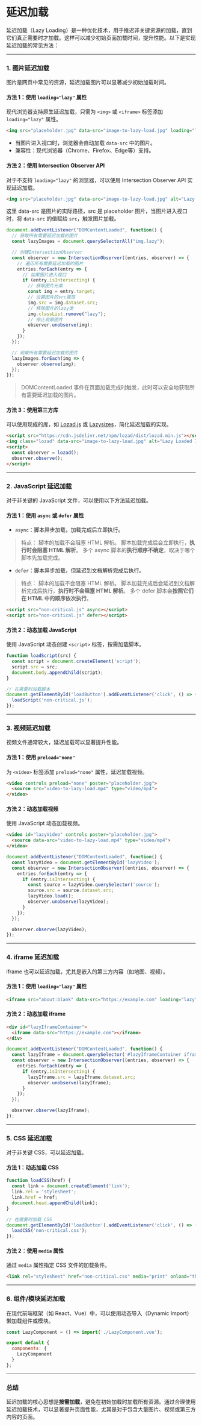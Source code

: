 # 延迟加载
延迟加载（Lazy Loading）是一种优化技术，用于推迟非关键资源的加载，直到它们真正需要时才加载。这样可以减少初始页面加载时间，提升性能。以下是实现延迟加载的常见方法：

---

### 1. **图片延迟加载**
图片是网页中常见的资源，延迟加载图片可以显著减少初始加载时间。

#### 方法 1：使用 `loading="lazy"` 属性
现代浏览器支持原生延迟加载，只需为 `<img>` 或 `<iframe>` 标签添加 `loading="lazy"` 属性。
```html
<img src="placeholder.jpg" data-src="image-to-lazy-load.jpg" loading="lazy" alt="Lazy Loaded Image">
```
- 当图片进入视口时，浏览器会自动加载 `data-src` 中的图片。
- 兼容性：现代浏览器（Chrome、Firefox、Edge等）支持。

#### 方法 2：使用 Intersection Observer API
对于不支持 `loading="lazy"` 的浏览器，可以使用 Intersection Observer API 实现延迟加载。
```html
<img src="placeholder.jpg" data-src="image-to-lazy-load.jpg" alt="Lazy Loaded Image" class="lazy">
```
这里 data-src 是图片的实际路径，src 是 placeholder 图片，当图片进入视口时，将 `data-src` 的值赋给 `src`，触发图片加载。
```javascript
document.addEventListener("DOMContentLoaded", function() {
  // 获取所有需要延迟加载的图片
  const lazyImages = document.querySelectorAll("img.lazy");

  // 创建IntersectionObserver
  const observer = new IntersectionObserver((entries, observer) => {
    // 遍历所有需要延迟加载的图片
    entries.forEach(entry => {
      // 如果图片进入视口
      if (entry.isIntersecting) {
        // 获取图片元素
        const img = entry.target;
        // 设置图片的src属性
        img.src = img.dataset.src;
        // 移除图片的lazy类
        img.classList.remove("lazy");
        // 停止观察图片
        observer.unobserve(img);
      }
    });
  });

  // 观察所有需要延迟加载的图片
  lazyImages.forEach(img => {
    observer.observe(img);
  });
});
```
>DOMContentLoaded 事件在页面加载完成时触发，此时可以安全地获取所有需要延迟加载的图片。

#### 方法 3：使用第三方库
可以使用现成的库，如 [Lozad.js](https://github.com/ApoorvSaxena/lozad.js) 或 [Lazysizes](https://github.com/aFarkas/lazysizes)，简化延迟加载的实现。
```html
<script src="https://cdn.jsdelivr.net/npm/lozad/dist/lozad.min.js"></script>
<img class="lozad" data-src="image-to-lazy-load.jpg" alt="Lazy Loaded Image">
<script>
  const observer = lozad();
  observer.observe();
</script>
```

---

### 2. **JavaScript 延迟加载**
对于非关键的 JavaScript 文件，可以使用以下方法延迟加载。

#### 方法 1：使用 `async` 或 `defer` 属性
- `async`：脚本异步加载，加载完成后立即执行。
>特点：
  脚本的加载不会阻塞 HTML 解析。
  脚本加载完成后会立即执行，**执行时会阻塞 HTML 解析**。
  多个 async 脚本的**执行顺序不确定**，取决于哪个脚本先加载完成。
- `defer`：脚本异步加载，但延迟到文档解析完成后执行。
>特点：
  脚本的加载不会阻塞 HTML 解析。
  脚本加载完成后会延迟到文档解析完成后执行，**执行时不会阻塞 HTML 解析**。
  多个 defer 脚本会**按照它们在 HTML 中的顺序依次执行**。
```html
<script src="non-critical.js" async></script>
<script src="non-critical.js" defer></script>
```

#### 方法 2：动态加载 JavaScript
使用 JavaScript 动态创建 `<script>` 标签，按需加载脚本。
```javascript
function loadScript(src) {
  const script = document.createElement('script');
  script.src = src;
  document.body.appendChild(script);
}

// 在需要时加载脚本
document.getElementById('loadButton').addEventListener('click', () => {
  loadScript('non-critical.js');
});
```

---

### 3. **视频延迟加载**
视频文件通常较大，延迟加载可以显著提升性能。

#### 方法 1：使用 `preload="none"`
为 `<video>` 标签添加 `preload="none"` 属性，延迟加载视频。
```html
<video controls preload="none" poster="placeholder.jpg">
  <source src="video-to-lazy-load.mp4" type="video/mp4">
</video>
```

#### 方法 2：动态加载视频
使用 JavaScript 动态加载视频。
```html
<video id="lazyVideo" controls poster="placeholder.jpg">
  <source data-src="video-to-lazy-load.mp4" type="video/mp4">
</video>
```
```javascript
document.addEventListener("DOMContentLoaded", function() {
  const lazyVideo = document.getElementById('lazyVideo');
  const observer = new IntersectionObserver((entries, observer) => {
    entries.forEach(entry => {
      if (entry.isIntersecting) {
        const source = lazyVideo.querySelector('source');
        source.src = source.dataset.src;
        lazyVideo.load();
        observer.unobserve(lazyVideo);
      }
    });
  });

  observer.observe(lazyVideo);
});
```

---

### 4. **iframe 延迟加载**
iframe 也可以延迟加载，尤其是嵌入的第三方内容（如地图、视频）。

#### 方法 1：使用 `loading="lazy"` 属性
```html
<iframe src="about:blank" data-src="https://example.com" loading="lazy"></iframe>
```

#### 方法 2：动态加载 iframe
```html
<div id="lazyIframeContainer">
  <iframe data-src="https://example.com"></iframe>
</div>
```
```javascript
document.addEventListener("DOMContentLoaded", function() {
  const lazyIframe = document.querySelector('#lazyIframeContainer iframe');
  const observer = new IntersectionObserver((entries, observer) => {
    entries.forEach(entry => {
      if (entry.isIntersecting) {
        lazyIframe.src = lazyIframe.dataset.src;
        observer.unobserve(lazyIframe);
      }
    });
  });

  observer.observe(lazyIframe);
});
```

---

### 5. **CSS 延迟加载**
对于非关键 CSS，可以延迟加载。

#### 方法 1：动态加载 CSS
```javascript
function loadCSS(href) {
  const link = document.createElement('link');
  link.rel = 'stylesheet';
  link.href = href;
  document.head.appendChild(link);
}

// 在需要时加载 CSS
document.getElementById('loadButton').addEventListener('click', () => {
  loadCSS('non-critical.css');
});
```

#### 方法 2：使用 `media` 属性
通过 `media` 属性指定 CSS 文件的加载条件。
```html
<link rel="stylesheet" href="non-critical.css" media="print" onload="this.media='all'">
```

---

### 6. **组件/模块延迟加载**
在现代前端框架（如 React、Vue）中，可以使用动态导入（Dynamic Import）懒加载组件或模块。

```javascript
const LazyComponent = () => import('./LazyComponent.vue');

export default {
  components: {
    LazyComponent
  }
};
```

---

### 总结
延迟加载的核心思想是**按需加载**，避免在初始加载时加载所有资源。通过合理使用延迟加载技术，可以显著提升页面性能，尤其是对于包含大量图片、视频或第三方内容的页面。
